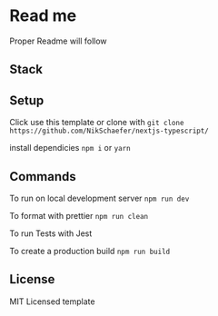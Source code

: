 # Read me

Proper Readme will follow

## Stack

## Setup

Click use this template or clone with
`git clone https://github.com/NikSchaefer/nextjs-typescript/`

install dependicies `npm i` or `yarn`

## Commands

To run on local development server `npm run dev`

To format with prettier `npm run clean`

To run Tests with Jest

To create a production build `npm run build`

## License

MIT Licensed template
